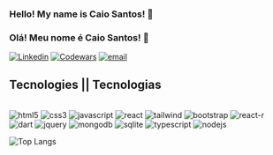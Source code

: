 ### Hello! My name is Caio Santos! 👋
### Olá! Meu nome é Caio Santos! 👋

[![Linkedin](https://img.shields.io/badge/LinkedIn-0077B5?style=for-the-badge&logo=linkedin&logoColor=white)](https://www.linkedin.com/in/caio-santos1206/)
[![Codewars](https://img.shields.io/badge/Codewars-B1361E?style=for-the-badge&logo=Codewars&logoColor=white)](https://www.codewars.com/users/Caiogsan)
[![email](https://img.shields.io/badge/Gmail-D14836?style=for-the-badge&logo=gmail&logoColor=white)](mailto:caiogsan@hotmail.com)

## Tecnologies || Tecnologias 

<div style="display: inline-block"><br/>
  <img style="align: center" alt="html5" src="https://img.shields.io/badge/HTML5-E34F26?style=for-the-badge&logo=html5&logoColor=white">
  <img style="align: center" alt="css3" src="https://img.shields.io/badge/CSS3-1572B6?style=for-the-badge&logo=css3&logoColor=white">
  <img style="align: center" alt="javascript" src="https://img.shields.io/badge/JavaScript-F7DF1E?style=for-the-badge&logo=javascript&logoColor=black">
  <img style="align: center" alt="react" src="https://img.shields.io/badge/React-20232A?style=for-the-badge&logo=react&logoColor=61DAFB">
  <img style="align: center" alt="tailwind" src="https://img.shields.io/badge/Tailwind_CSS-38B2AC?style=for-the-badge&logo=tailwind-css&logoColor=white">
  <img style="align: center" alt="bootstrap" src="https://img.shields.io/badge/Bootstrap-563D7C?style=for-the-badge&logo=bootstrap&logoColor=white">
  <img style="align: center" alt="react-r" src="https://img.shields.io/badge/React_Router-CA4245?style=for-the-badge&logo=react-router&logoColor=white">
  <img style="align: center" alt="dart" src="https://img.shields.io/badge/Dart-0175C2?style=for-the-badge&logo=dart&logoColor=white">
  <img style="align: center" alt="jquery" src="https://img.shields.io/badge/jQuery-0769AD?style=for-the-badge&logo=jquery&logoColor=white">
  <img style="align: center" alt="mongodb" src="https://img.shields.io/badge/MongoDB-4EA94B?style=for-the-badge&logo=mongodb&logoColor=white">
  <img style="align: center" alt="sqlite" src="https://img.shields.io/badge/SQLite-07405E?style=for-the-badge&logo=sqlite&logoColor=white">
  <img style="align: center" alt="typescript" src="https://img.shields.io/badge/TypeScript-007ACC?style=for-the-badge&logo=typescript&logoColor=white">
  <img style="align: center" alt="nodejs" src="https://img.shields.io/badge/Node.js-43853D?style=for-the-badge&logo=node.js&logoColor=white">
  
</div><br/>

![Top Langs](https://github-readme-stats.vercel.app/api/top-langs/?username=anuraghazra&hide_progress=true)




